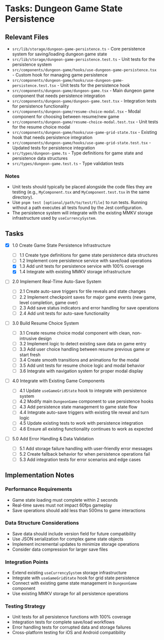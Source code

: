 # Tasks: Dungeon Game State Persistence

## Relevant Files

- `src/lib/storage/dungeon-game-persistence.ts` - Core persistence system for saving/loading dungeon game state
- `src/lib/storage/dungeon-game-persistence.test.ts` - Unit tests for the persistence system
- `src/components/dungeon-game/hooks/use-dungeon-game-persistence.tsx` - Custom hook for managing game persistence
- `src/components/dungeon-game/hooks/use-dungeon-game-persistence.test.tsx` - Unit tests for the persistence hook
- `src/components/dungeon-game/dungeon-game.tsx` - Main dungeon game component that needs persistence integration
- `src/components/dungeon-game/dungeon-game.test.tsx` - Integration tests for persistence functionality
- `src/components/dungeon-game/resume-choice-modal.tsx` - Modal component for choosing between resume/new game
- `src/components/dungeon-game/resume-choice-modal.test.tsx` - Unit tests for the resume choice modal
- `src/components/dungeon-game/hooks/use-game-grid-state.tsx` - Existing hook that needs persistence integration
- `src/components/dungeon-game/hooks/use-game-grid-state.test.tsx` - Updated tests for persistence integration
- `src/types/dungeon-game.ts` - Type definitions for game state and persistence data structures
- `src/types/dungeon-game.test.ts` - Type validation tests

### Notes

- Unit tests should typically be placed alongside the code files they are testing (e.g., `MyComponent.tsx` and `MyComponent.test.tsx` in the same directory).
- Use `pnpm test [optional/path/to/test/file]` to run tests. Running without a path executes all tests found by the Jest configuration.
- The persistence system will integrate with the existing MMKV storage infrastructure used by `useCurrencySystem`.

## Tasks

- [x] 1.0 Create Game State Persistence Infrastructure

  - [ ] 1.1 Create type definitions for game state persistence data structures
  - [ ] 1.2 Implement core persistence service with save/load operations
  - [x] 1.3 Add unit tests for persistence service with 100% coverage
  - [x] 1.4 Integrate with existing MMKV storage infrastructure

- [ ] 2.0 Implement Real-Time Auto-Save System

  - [ ] 2.1 Create auto-save triggers for tile reveals and state changes
  - [ ] 2.2 Implement checkpoint saves for major game events (new game, level completion, game over)
  - [ ] 2.3 Add save status indicators and error handling for save operations
  - [ ] 2.4 Add unit tests for auto-save functionality

- [ ] 3.0 Build Resume Choice System

  - [ ] 3.1 Create resume choice modal component with clean, non-intrusive design
  - [ ] 3.2 Implement logic to detect existing save data on game entry
  - [ ] 3.3 Add user choice handling between resume previous game or start fresh
  - [ ] 3.4 Create smooth transitions and animations for the modal
  - [ ] 3.5 Add unit tests for resume choice logic and modal behavior
  - [ ] 3.6 Integrate with navigation system for proper modal display

- [ ] 4.0 Integrate with Existing Game Components

  - [ ] 4.1 Update `useGameGridState` hook to integrate with persistence system
  - [ ] 4.2 Modify main `DungeonGame` component to use persistence hooks
  - [ ] 4.3 Add persistence state management to game state flow
  - [ ] 4.4 Integrate auto-save triggers with existing tile reveal and turn logic
  - [ ] 4.5 Update existing tests to work with persistence integration
  - [ ] 4.6 Ensure all existing functionality continues to work as expected

- [ ] 5.0 Add Error Handling & Data Validation
  - [ ] 5.1 Add storage failure handling with user-friendly error messages
  - [ ] 5.2 Create fallback behavior for when persistence operations fail
  - [ ] 5.3 Add integration tests for error scenarios and edge cases

## Implementation Notes

### Performance Requirements

- Game state loading must complete within 2 seconds
- Real-time saves must not impact 60fps gameplay
- Save operations should add less than 500ms to game interactions

### Data Structure Considerations

- Save data should include version field for future compatibility
- Use JSON serialization for complex game state objects
- Implement incremental updates to minimize storage operations
- Consider data compression for larger save files

### Integration Points

- Extend existing `useCurrencySystem` storage infrastructure
- Integrate with `useGameGridState` hook for grid state persistence
- Connect with existing game state management in `DungeonGame` component
- Use existing MMKV storage for all persistence operations

### Testing Strategy

- Unit tests for all persistence functions with 100% coverage
- Integration tests for complete save/load workflows
- Error handling tests for corrupted data and storage failures
- Cross-platform testing for iOS and Android compatibility
